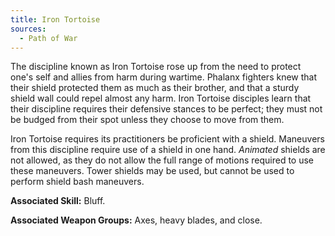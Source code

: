 ```yaml
---
title: Iron Tortoise
sources:
  - Path of War
---
```


The discipline known as Iron Tortoise rose up from the need to protect one's self and allies from harm during wartime. Phalanx fighters knew that their shield protected them as much as their brother, and that a sturdy shield wall could repel almost any harm. Iron Tortoise disciples learn that their discipline requires their defensive stances to be perfect; they must not be budged from their spot unless they choose to move from them.

Iron Tortoise requires its practitioners be proficient with a shield. Maneuvers from this discipline require use of a shield in one hand. *Animated* shields are not allowed, as they do not allow the full range of motions required to use these maneuvers. Tower shields may be used, but cannot be used to perform shield bash maneuvers.

**Associated Skill:** Bluff.

**Associated Weapon Groups:** Axes, heavy blades, and close.

